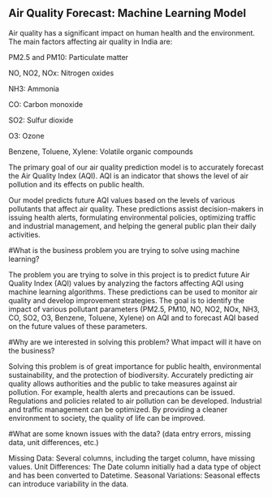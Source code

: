 ## Air Quality Forecast: Machine Learning Model
Air quality has a significant impact on human health and the environment. The main factors affecting air quality in India are:

PM2.5 and PM10: Particulate matter

NO, NO2, NOx: Nitrogen oxides

NH3: Ammonia

CO: Carbon monoxide

SO2: Sulfur dioxide

O3: Ozone

Benzene, Toluene, Xylene: Volatile organic compounds

The primary goal of our air quality prediction model is to accurately forecast the Air Quality Index (AQI). AQI is an indicator that shows the level of air pollution and its effects on public health.


Our model predicts future AQI values based on the levels of various pollutants that affect air quality. These predictions assist decision-makers in issuing health alerts, formulating environmental policies, optimizing traffic and industrial management, and helping the general public plan their daily activities.


#What is the business problem you are trying to solve using machine learning?

The problem you are trying to solve in this project is to predict future Air Quality Index (AQI) values by analyzing the factors affecting AQI using machine learning algorithms. These predictions can be used to monitor air quality and develop improvement strategies. The goal is to identify the impact of various pollutant parameters (PM2.5, PM10, NO, NO2, NOx, NH3, CO, SO2, O3, Benzene, Toluene, Xylene) on AQI and to forecast AQI based on the future values of these parameters.

#Why are we interested in solving this problem? What impact will it have on the business?

Solving this problem is of great importance for public health, environmental sustainability, and the protection of biodiversity. Accurately predicting air quality allows authorities and the public to take measures against air pollution. For example, health alerts and precautions can be issued. Regulations and policies related to air pollution can be developed. Industrial and traffic management can be optimized. By providing a cleaner environment to society, the quality of life can be improved.

#What are some known issues with the data? (data entry errors, missing data, unit differences, etc.)

Missing Data: Several columns, including the target column, have missing values.
Unit Differences: The Date column initially had a data type of object and has been converted to Datetime.
Seasonal Variations: Seasonal effects can introduce variability in the data.
